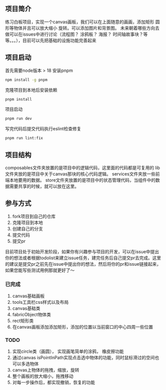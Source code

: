 ## 项目简介
练习白板项目，实现一个canvas画板，我们可以在上面随意的画画，添加矩形 圆形等物体并且可以放大缩小 旋转。可以添加图片和背景图。
未来朝着哪些方向去做可以在issues中进行讨论（流程图？ 涂鸦板？ 海报？ 时间轴故事块？等等。。。），目前可以先把基础的设施功能完善起来

## 项目启动
首先需要node版本 > 18 安装pnpm
```bash
npm install -g pnpm
```
克隆项目到本地后安装依赖
```bash
pnpm install
```
项目启动
```bash
pnpm run dev
```
写完代码后提交代码执行eslint检查修复
```bash
pnpm run lint:fix
```
## 项目结构
composables文件夹放置的是项目中的逻辑代码，这里面的代码都是可复用的
lib文件夹放的是项目中关于canvas那块的核心代码逻辑。
services文件夹放一些前端本地要用的数据。
store文件夹放置的是项目中的状态管理代码，当组件中的数据需要共享的时候，就可以放在这里。

## 参与方式
1. fork项目到自己的仓库
2. 克隆项目到本地
3. 创建自己的分支
4. 提交代码
5. 提交pr

目前项目处于初始开发阶段，如果你有兴趣参与项目的开发，可以在issue中提出你的想法或者根据todolist来建立issue任务，建完任务后自己提交pr去完成。这里的建议是提交pr之前先在issue中提出你的想法，然后将你的pr和issue链接起来，如果您能写些测试用例那就更好了～

### 已完成
1. canvas基础画板
2. tools工具栏css样式以及布局
3. canvas基础类
4. fabricObject物体类
5. rect矩形类
6. 在canvas画板添加添加矩形，添加的位置以当前窗口的中心四周一些位置


### TODO
1. 实现circle类（画圆）， 实现画笔简单的涂鸦， 橡皮擦功能
2. 通过canvas isPointInPath实现点击选中物体的功能，同时鼠标滑过的空间也可以多选物体
3. canvas上物体的拖拽，缩放，旋转
4. 整个画板的放大缩小，拖拽移动
5. 对每一步操作后，都实现撤销，恢复的功能

